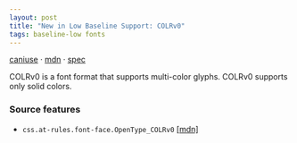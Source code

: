 ```yaml
---
layout: post
title: "New in Low Baseline Support: COLRv0"
tags: baseline-low fonts
---
```


[caniuse](https://caniuse.com/?search=colrv0) · [mdn](https://developer.mozilla.org/en-US/search?q=COLRv0) · [spec](https://www.iso.org/standard/87621.html)

COLRv0 is a font format that supports multi-color glyphs. COLRv0 supports only solid colors.

### Source features

- ``css.at-rules.font-face.OpenType_COLRv0`` [[mdn]](https://developer.mozilla.org/en-US/search?q=css.at-rules.font-face.OpenType_COLRv0)
